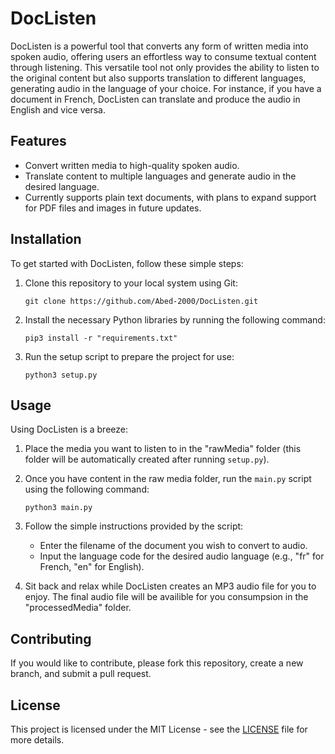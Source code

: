 # DocListen

DocListen is a powerful tool that converts any form of written media into spoken audio, offering users an effortless way to consume textual content through listening. This versatile tool not only provides the ability to listen to the original content but also supports translation to different languages, generating audio in the language of your choice. For instance, if you have a document in French, DocListen can translate and produce the audio in English and vice versa.

## Features

- Convert written media to high-quality spoken audio.
- Translate content to multiple languages and generate audio in the desired language.
- Currently supports plain text documents, with plans to expand support for PDF files and images in future updates.

## Installation

To get started with DocListen, follow these simple steps:

1. Clone this repository to your local system using Git:
   ```
   git clone https://github.com/Abed-2000/DocListen.git
   ```

2. Install the necessary Python libraries by running the following command:
   ```
   pip3 install -r "requirements.txt"
   ```

3. Run the setup script to prepare the project for use:
   ```
   python3 setup.py
   ```

## Usage

Using DocListen is a breeze:

1. Place the media you want to listen to in the "rawMedia" folder (this folder will be automatically created after running `setup.py`).

2. Once you have content in the raw media folder, run the `main.py` script using the following command:
   ```
   python3 main.py
   ```

3. Follow the simple instructions provided by the script:
   - Enter the filename of the document you wish to convert to audio.
   - Input the language code for the desired audio language (e.g., "fr" for French, "en" for English).

4. Sit back and relax while DocListen creates an MP3 audio file for you to enjoy. The final audio file will be availible for you consumpsion in the "processedMedia" folder.

## Contributing

If you would like to contribute, please fork this repository, create a new branch, and submit a pull request.

## License

This project is licensed under the MIT License - see the [LICENSE](LICENSE) file for more details.
